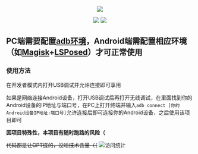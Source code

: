 <div align="center">
  
![][banner]

[![][releases]][releases-link]
[![][license]](LICENSE)

</div>

## PC端需要配置[adb环境](https://developer.android.google.cn/tools/releases/platform-tools?hl=zh-cn#downloads)，Android端需配置相应环境（如[Magisk](https://github.com/topjohnwu/Magisk)+[LSPosed](https://github.com/LSPosed/LSPosed)）才可正常使用

### 使用方法
在开发者模式内打开USB调试并允许连接即可享用

如果是网络连接Android设备，打开USB调试后再打开无线调试，在里面找到你的Android设备的IP地址与端口号，在PC上打开终端并输入`adb connect [你的Android设备IP地址:端口号]`允许连接后即可连接你的Android设备，之后使用该项目即可

**因项目特殊性，本项目有随时跑路的风险（**

~~代码都是让GPT搓的，没啥技术含量（（~~
![访问统计](https://count.getloli.com/get/@:opsroneclick?theme=moebooru)

[banner]: https://socialify.git.ci/YuYue-Amatsuki/OpenShamrock_Oneclick_Install_Upgrade/image?description=1&font=Raleway&forks=1&issues=1&language=1&logo=https%3A%2F%2Fraw.githubusercontent.com%2FYuYue-Amatsuki%2FOpenShamrock_Oneclick_Install_Upgrade%2Fmain%2Ficon.jpg&name=1&owner=1&pulls=1&stargazers=1&theme=Auto
[releases]: https://img.shields.io/github/v/release/YuYue-Amatsuki/OpenShamrock_Oneclick_Install_Upgrade?style=for-the-badge
[license]: https://img.shields.io/github/license/YuYue-Amatsuki/OpenShamrock_Oneclick_Install_Upgrade?style=for-the-badge
[releases-link]: https://github.com/YuYue-Amatsuki/OpenShamrock_Oneclick_Install_Upgrade/releases